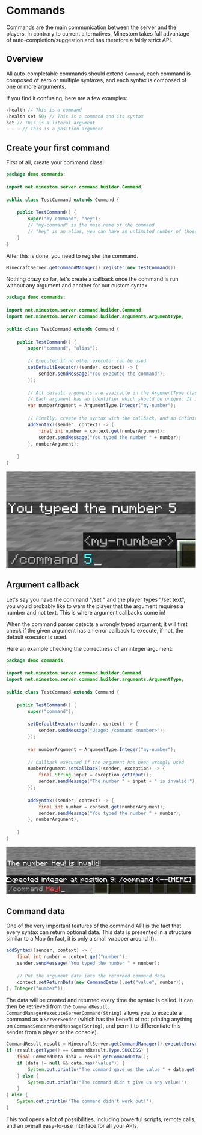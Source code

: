 # Commands

Commands are the main communication between the server and the players. In contrary to current alternatives, Minestom takes full advantage of auto-completion/suggestion and has therefore a fairly strict API.

## Overview

All auto-completable commands should extend `Command`, each command is composed of zero or multiple syntaxes, and each syntax is composed of one or more arguments.

If you find it confusing, here are a few examples:

```java
/health // This is a command
/health set 50; // This is a command and its syntax
set // This is a literal argument
~ ~ ~ // This is a position argument  
```

## Create your first command

First of all, create your command class!

```java
package demo.commands;

import net.minestom.server.command.builder.Command;

public class TestCommand extends Command {

    public TestCommand() {
        super("my-command", "hey");
        // "my-command" is the main name of the command
        // "hey" is an alias, you can have an unlimited number of those
    }
}
```

After this is done, you need to register the command.

```java
MinecraftServer.getCommandManager().register(new TestCommand());
```

Nothing crazy so far, let's create a callback once the command is run without any argument and another for our custom syntax.

```java
package demo.commands;

import net.minestom.server.command.builder.Command;
import net.minestom.server.command.builder.arguments.ArgumentType;

public class TestCommand extends Command {

    public TestCommand() {
        super("command", "alias");

        // Executed if no other executor can be used
        setDefaultExecutor((sender, context) -> {
            sender.sendMessage("You executed the command");
        });

        // All default arguments are available in the ArgumentType class
        // Each argument has an identifier which should be unique. It is used internally to create the nodes
        var numberArgument = ArgumentType.Integer("my-number");

        // Finally, create the syntax with the callback, and an infinite number of arguments
        addSyntax((sender, context) -> {
            final int number = context.get(numberArgument);
            sender.sendMessage("You typed the number " + number);
        }, numberArgument);

    }
}
```

![The command in action](../.gitbook/assets/screenshot-2021-02-12-at-04.57.33.png)

## Argument callback

Let's say you have the command "/set <number>" and the player types "/set text", you would probably like to warn the player that the argument requires a number and not text. This is where argument callbacks come in!

When the command parser detects a wrongly typed argument, it will first check if the given argument has an error callback to execute, if not, the default executor is used.

Here an example checking the correctness of an integer argument:

```java
package demo.commands;

import net.minestom.server.command.builder.Command;
import net.minestom.server.command.builder.arguments.ArgumentType;

public class TestCommand extends Command {

    public TestCommand() {
        super("command");

        setDefaultExecutor((sender, context) -> {
            sender.sendMessage("Usage: /command <number>");
        });

        var numberArgument = ArgumentType.Integer("my-number");

        // Callback executed if the argument has been wrongly used
        numberArgument.setCallback((sender, exception) -> {
            final String input = exception.getInput();
            sender.sendMessage("The number " + input + " is invalid!");
        });

        addSyntax((sender, context) -> {
            final int number = context.get(numberArgument);
            sender.sendMessage("You typed the number " + number);
        }, numberArgument);

    }
}
```

![Argument callback detecting an invalid number](../.gitbook/assets/screenshot-2021-02-12-at-05.27.21.png)

## Command data

One of the very important features of the command API is the fact that every syntax can return optional data. This data is presented in a structure similar to a Map (in fact, it is only a small wrapper around it).

```java
addSyntax((sender, context) -> {
    final int number = context.get("number");
    sender.sendMessage("You typed the number " + number);

    // Put the argument data into the returned command data
    context.setReturnData(new CommandData().set("value", number));
}, Integer("number"));
```

The data will be created and returned every time the syntax is called. It can then be retrieved from the `CommandResult`. `CommandManager#executeServerCommand(String)` allows you to execute a command as a `ServerSender` (which has the benefit of not printing anything on `CommandSender#sendMessage(String)`, and permit to differentiate this sender from a player or the console).

```java
CommandResult result = MinecraftServer.getCommandManager().executeServerCommand("command 5");
if (result.getType() == CommandResult.Type.SUCCESS) {
    final CommandData data = result.getCommandData();
    if (data != null && data.has("value")) {
        System.out.println("The command gave us the value " + data.get("value"));
    } else {
        System.out.println("The command didn't give us any value!");
    }
} else {
    System.out.println("The command didn't work out!");
}
```

This tool opens a lot of possibilities, including powerful scripts, remote calls, and an overall easy-to-use interface for all your APIs.
